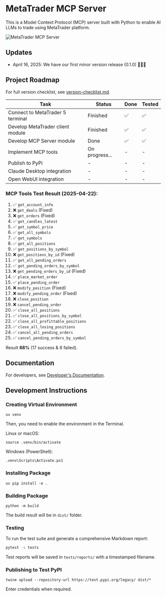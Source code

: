 # MetaTrader MCP Server

This is a Model Context Protocol (MCP) server built with Python to enable AI LLMs to trade using MetaTrader platform.

![MetaTrader MCP Server](https://yvkbpmmzjmfqjxusmyop.supabase.co/storage/v1/object/public/github//metatrader-mcp-server-1.png)

## Updates

- April 16, 2025: We have our first minor version release (0.1.0) 🎉🎉🎉

## Project Roadmap

For full version checklist, see [version-checklist.md](docs/roadmap/version-checklist.md).

| Task | Status | Done | Tested |
|------|--------|------|--------|
| Connect to MetaTrader 5 terminal | Finished | ✅ | ✅ |
| Develop MetaTrader client module | Finished | ✅ | ✅ |
| Develop MCP Server module | Done | ✅ | ✅ |
| Implement MCP tools | On progress... | - | - |
| Publish to PyPi | - | - | - |
| Claude Desktop integration | - | - | - |
| Open WebUI integration | - | - | - |

### MCP Tools Test Result (2025-04-22):

1. ✅ `get_account_info`
2. ❌ `get_deals` (Fixed)
3. ❌ `get_orders` (Fixed)
4. ✅ `get_candles_latest`
5. ✅ `get_symbol_price`
6. ✅ `get_all_symbols`
7. ✅ `get_symbols`
8. ✅ `get_all_positions`
9. ✅ `get_positions_by_symbol`
10. ❌ `get_positions_by_id` (Fixed)
11. ✅ `get_all_pending_orders`
12. ✅ `get_pending_orders_by_symbol`
13. ❌ `get_pending_orders_by_id` (Fixed)
14. ✅ `place_market_order`
15. ✅ `place_pending_order`
16. ❌ `modify_position` (Fixed)
17. ❌ `modify_pending_order` (Fixed)
18. ❌ `close_position`
19. ❌ `cancel_pending_order`
20. ✅ `close_all_positions`
21. ✅ `close_all_positions_by_symbol`
22. ✅ `close_all_profittable_positions`
23. ✅ `close_all_losing_positions`
24. ✅ `cancel_all_pending_orders`
25. ✅ `cancel_pending_orders_by_symbol`

Result **68%** (17 success & 8 failed).

## Documentation

For developers, see [Developer's Documentation](docs/README.md).

## Development Instructions

### Creating Virtual Environment

```
uv venv
```

Then, you need to enable the environment in the Terminal.

Linux or macOS:
```
source .venv/bin/activate
```

Windows (PowerShell):
```
.venv\Scripts\Activate.ps1
```

### Installing Package

```
uv pip install -e .
```

### Building Package

```
python -m build
```

The build result will be in `dist/` folder.

### Testing

To run the test suite and generate a comprehensive Markdown report:

```bash
pytest -s tests
```

Test reports will be saved in `tests/reports/` with a timestamped filename.

### Publishing to Test PyPI

```
twine upload --repository-url https://test.pypi.org/legacy/ dist/*
```

Enter credentials when required.
